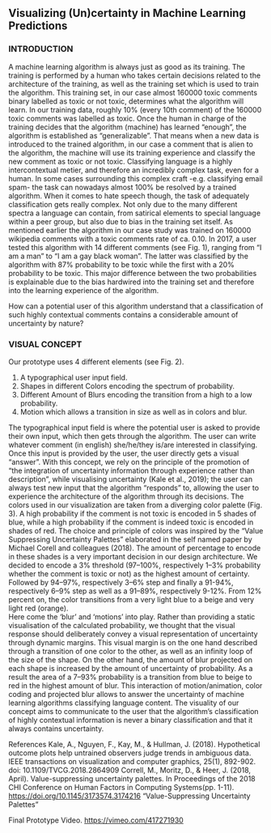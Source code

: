## Visualizing (Un)certainty in Machine Learning Predictions

### INTRODUCTION
A machine learning algorithm is always just as good as its training. The training is performed by a human who takes certain decisions related to the architecture of the training, as well as the training set which is used to train the algorithm.
This training set, in our case almost 160000 toxic comments binary labelled as toxic or not toxic, determines what the algorithm will learn. In our training data, roughly 10% (every 10th comment) of the 160000 toxic comments was labelled as toxic. Once the human in charge of the training decides that the algorithm (machine) has learned “enough”, the algorithm is established as “generalizable”. That means when a new data is introduced to the trained algorithm, in our case a comment that is alien to the algorithm, the machine will use its training experience and classify the new comment as toxic or not toxic. 
Classifying language is a highly intercontextual metier, and therefore an incredibly complex task, even for a human. In some cases surrounding this complex craft -e.g. classifying email spam- the task can nowadays almost 100% be resolved by a trained algorithm. When it comes to hate speech though, the task of adequately classification gets really complex. Not only due to the many different spectra a language can contain, from satirical elements to special language within a peer group, but also due to bias in the training set itself. 
As mentioned earlier the algorithm in our case study was trained on 160000 wikipedia comments with a toxic comments rate of ca. 0.10. In 2017, a user tested this algorithm with 14 different comments (see Fig. 1), ranging from “I am a man” to “I am a gay black woman”. The latter was classified by the algorithm with 87% probability to be toxic while the first with a 20% probability to be toxic. This major difference between the two probabilities is explainable due to the bias hardwired into the training set and therefore into the learning experience of the algorithm.  

How can a potential user of this algorithm understand that a classification of such highly contextual comments contains a considerable amount of uncertainty by nature?  

### VISUAL CONCEPT
Our prototype uses 4 different elements (see Fig. 2).   

1. A typographical user input field.  
2. Shapes in different Colors encoding the spectrum of probability.  
3. Different Amount of Blurs encoding the transition from a high to a low probability.  
4. Motion which allows a transition in size as well as in colors and blur.  

The typographical input field is where the potential user is asked to provide their own input, which then gets through the algorithm. The user can write whatever comment (in english) she/he/they is/are interested in classifying. Once this input is provided by the user, the user directly gets a visual “answer”. With this concept, we rely on the principle of the promotion of “the integration of uncertainty information through experience rather than description”, while visualising uncertainty (Kale et al., 2019); the user can always test new input that the algorithm “responds” to, allowing the user to experience the architecture of the algorithm through its  decisions.
The colors used in our visualization are taken from a diverging color palette (Fig. 3). A high probability if the comment is not toxic is encoded in 5 shades of blue, while a high probability if the comment is indeed toxic is encoded in shades of red. The choice and principle of colors was inspired by the “Value Suppressing Uncertainty Palettes” elaborated in the self named paper by Michael Corell and colleagues (2018). 
The amount of percentage to encode in these shades is a very important decision in our design architecture. We decided to encode a 3% threshold (97–100%, respectively 1–3% probability whether the comment is toxic or not) as the highest amount of certainty. Followed by 94–97%, respectively 3–6% step and finally a 91-94%, respectively 6–9% step as well as a 91–89%, respectively 9-12%. 
From 12% percent on, the color transitions from a very light blue to a beige and very light red (orange).  
Here come the ‘blur’ and ‘motions’ into play. Rather than providing a static visualisation of the calculated probability, we thought that the visual response should deliberately convey a visual representation of uncertainty through dynamic margins.
This visual margin is on the one hand described through a transition of one color to the other, as well as an infinity loop of the size of the shape. On the other hand, the amount of blur projected on each shape is increased by the amount of uncertainty of probability.  As a result the area of a 7–93% probability is a transition from blue to beige to red in the highest amount of blur.
This interaction of motion/animation, color coding and projected blur allows to answer the uncertainty of machine learning algorithms classifying language content. The visuality of our concept aims to communicate to the user that the algorithm’s classification of highly contextual information is never a binary classification and that it always contains uncertainty.


References
Kale, A., Nguyen, F., Kay, M., & Hullman, J. (2018). Hypothetical outcome plots help untrained observers judge trends in ambiguous data. IEEE transactions on visualization and computer graphics, 25(1), 892-902. doi: 10.1109/TVCG.2018.2864909
Correll, M., Moritz, D., & Heer, J. (2018, April). Value-suppressing uncertainty palettes. In Proceedings of the 2018 CHI Conference on Human Factors in Computing Systems(pp. 1-11). https://doi.org/10.1145/3173574.3174216
“Value-Suppressing Uncertainty Palettes”


Final Prototype Video. 
https://vimeo.com/417271930




